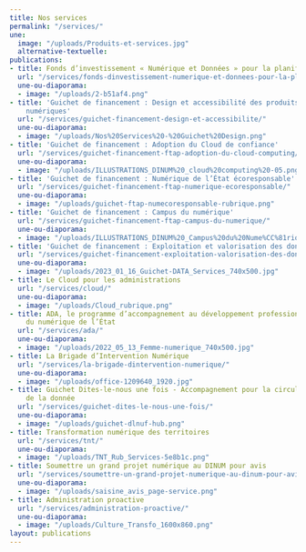 ```yaml
---
title: Nos services
permalink: "/services/"
une:
  image: "/uploads/Produits-et-services.jpg"
  alternative-textuelle: 
publications:
- title: Fonds d’investissement « Numérique et Données » pour la planification écologique
  url: "/services/fonds-dinvestissement-numerique-et-donnees-pour-la-planification-ecologique/"
  une-ou-diaporama:
  - image: "/uploads/2-b51af4.png"
- title: 'Guichet de financement : Design et accessibilité des produits et services
    numériques'
  url: "/services/guichet-financement-design-et-accessibilite/"
  une-ou-diaporama:
  - image: "/uploads/Nos%20Services%20-%20Guichet%20Design.png"
- title: 'Guichet de financement : Adoption du Cloud de confiance'
  url: "/services/guichet-financement-ftap-adoption-du-cloud-computing/ "
  une-ou-diaporama:
  - image: "/uploads/ILLUSTRATIONS_DINUM%20_cloud%20computing%20-05.png"
- title: 'Guichet de financement : Numérique de l’État écoresponsable'
  url: "/services/guichet-financement-ftap-numerique-ecoresponsable/"
  une-ou-diaporama:
  - image: "/uploads/guichet-ftap-numecoresponsable-rubrique.png"
- title: 'Guichet de financement : Campus du numérique'
  url: "/services/guichet-financement-ftap-campus-du-numerique/"
  une-ou-diaporama:
  - image: "/uploads/ILLUSTRATIONS_DINUM%20_Campus%20du%20Nume%CC%81rique-08.png"
- title: 'Guichet de financement : Exploitation et valorisation des données'
  url: "/services/guichet-financement-exploitation-valorisation-des-donnees/"
  une-ou-diaporama:
  - image: "/uploads/2023_01_16_Guichet-DATA_Services_740x500.jpg"
- title: Le Cloud pour les administrations
  url: "/services/cloud/"
  une-ou-diaporama:
  - image: "/uploads/Cloud_rubrique.png"
- title: ADA, le programme d’accompagnement au développement professionnel des agentes
    du numérique de l’État
  url: "/services/ada/"
  une-ou-diaporama:
  - image: "/uploads/2022_05_13_Femme-numerique_740x500.jpg"
- title: La Brigade d’Intervention Numérique
  url: "/services/la-brigade-dintervention-numerique/"
  une-ou-diaporama:
  - image: "/uploads/office-1209640_1920.jpg"
- title: Guichet Dites-le-nous une fois - Accompagnement pour la circulation et l’exploitation
    de la donnée
  url: "/services/guichet-dites-le-nous-une-fois/"
  une-ou-diaporama:
  - image: "/uploads/guichet-dlnuf-hub.png"
- title: Transformation numérique des territoires
  url: "/services/tnt/"
  une-ou-diaporama:
  - image: "/uploads/TNT_Rub_Services-5e8b1c.png"
- title: Soumettre un grand projet numérique au DINUM pour avis
  url: "/services/soumettre-un-grand-projet-numerique-au-dinum-pour-avis/"
  une-ou-diaporama:
  - image: "/uploads/saisine_avis_page-service.png"
- title: Administration proactive
  url: "/services/administration-proactive/"
  une-ou-diaporama:
  - image: "/uploads/Culture_Transfo_1600x860.png"
layout: publications
---
```


